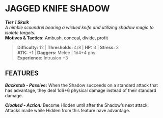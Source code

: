 # JAGGED KNIFE SHADOW

***Tier 1 Skulk***  
*A nimble scoundrel bearing a wicked knife and utilizing shadow magic to isolate targets.*  
**Motives & Tactics:** Ambush, conceal, divide, profit

> **Difficulty:** 12 | **Thresholds:** 4/8 | **HP:** 3 | **Stress:** 3  
> **ATK:** +1 | **Daggers:** Melee | 1d4+4 phy  
> **Experience:** Intrusion +3

## FEATURES

***Backstab - Passive:*** When the Shadow succeeds on a standard attack that has advantage, they deal 1d6+6 physical damage instead of their standard damage.

***Cloaked - Action:*** Become Hidden until after the Shadow’s next attack. Attacks made while Hidden from this feature have advantage.
